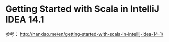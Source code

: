 # Getting Started with Scala in IntelliJ IDEA 14.1


参考： http://nanxiao.me/en/getting-started-with-scala-in-intellij-idea-14-1/
